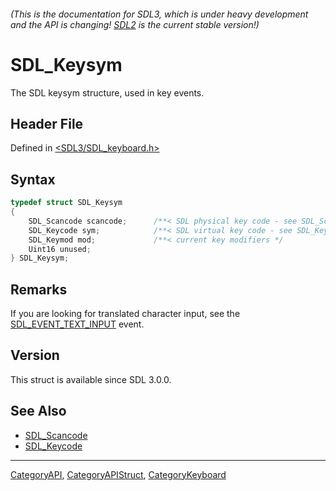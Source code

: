 ###### (This is the documentation for SDL3, which is under heavy development and the API is changing! [SDL2](https://wiki.libsdl.org/SDL2/) is the current stable version!)
# SDL_Keysym

The SDL keysym structure, used in key events.

## Header File

Defined in [<SDL3/SDL_keyboard.h>](https://github.com/libsdl-org/SDL/blob/main/include/SDL3/SDL_keyboard.h)

## Syntax

```c
typedef struct SDL_Keysym
{
    SDL_Scancode scancode;      /**< SDL physical key code - see SDL_Scancode for details */
    SDL_Keycode sym;            /**< SDL virtual key code - see SDL_Keycode for details */
    SDL_Keymod mod;             /**< current key modifiers */
    Uint16 unused;
} SDL_Keysym;
```

## Remarks

If you are looking for translated character input, see the
[SDL_EVENT_TEXT_INPUT](SDL_EVENT_TEXT_INPUT) event.

## Version

This struct is available since SDL 3.0.0.

## See Also

- [SDL_Scancode](SDL_Scancode)
- [SDL_Keycode](SDL_Keycode)

----
[CategoryAPI](CategoryAPI), [CategoryAPIStruct](CategoryAPIStruct), [CategoryKeyboard](CategoryKeyboard)

